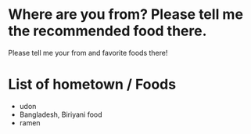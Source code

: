 # Where are you from?   Please tell me the recommended food there.
Please tell me your from and favorite foods there!<br/>





# List of hometown / Foods
- udon<br/>
- Bangladesh, Biriyani food<br/>
- ramen
